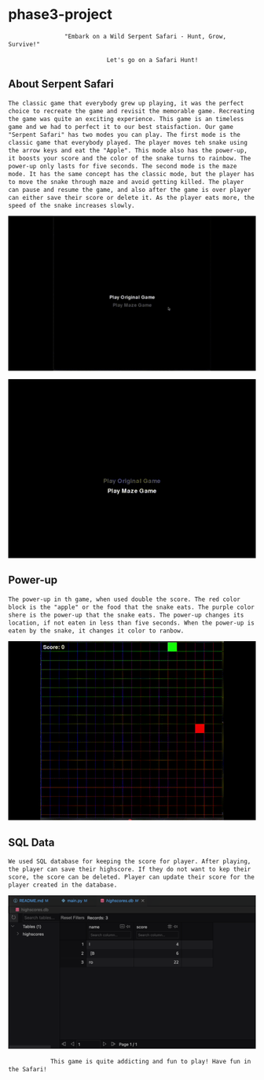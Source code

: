 # phase3-project


                    "Embark on a Wild Serpent Safari - Hunt, Grow, Survive!"
                                
                                Let's go on a Safari Hunt! 

## About Serpent Safari
    The classic game that everybody grew up playing, it was the perfect choice to recreate the game and revisit the memorable game. Recreating the game was quite an exciting experience. This game is an timeless game and we had to perfect it to our best staisfaction. Our game "Serpent Safari" has two modes you can play. The first mode is the classic game that everybody played. The player moves teh snake using the arrow keys and eat the "Apple". This mode also has the power-up, it boosts your score and the color of the snake turns to rainbow. The power-up only lasts for five seconds. The second mode is the maze mode. It has the same concept has the classic mode, but the player has to move the snake through maze and avoid getting killed. The player can pause and resume the game, and also after the game is over player can either save their score or delete it. As the player eats more, the speed of the snake increases slowly.


![the classic game](<The Classic Game Gif.gif>)


![maze mode ](<The Maze Game Gif.gif>)


## Power-up
    The power-up in th game, when used double the score. The red color block is the "apple" or the food that the snake eats. The purple color shere is the power-up that the snake eats. The power-up changes its location, if not eaten in less than five seconds. When the power-up is eaten by the snake, it changes it color to ranbow. 


![power up](<The Power Up Gif.gif>)


## SQL Data
    We used SQL database for keeping the score for player. After playing, the player can save their highscore. If they do not want to kep their score, the score can be deleted. Player can update their score for the player created in the database. 


![SQL](<SQL .png>)
                
                This game is quite addicting and fun to play! Have fun in the Safari!

